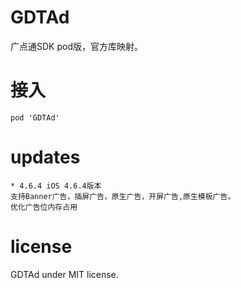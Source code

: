 # GDTAd
广点通SDK pod版，官方库映射。

# 接入
```text
pod 'GDTAd'
```
# updates
```text
* 4.6.4	iOS 4.6.4版本
支持Banner广告，插屏广告，原生广告，开屏广告,原生模板广告。
优化广告位内存占用
```

# license
GDTAd under MIT license.
